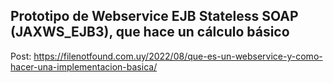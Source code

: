 ## Prototipo de Webservice EJB Stateless SOAP (JAXWS_EJB3), que hace un cálculo básico


Post: https://filenotfound.com.uy/2022/08/que-es-un-webservice-y-como-hacer-una-implementacion-basica/
